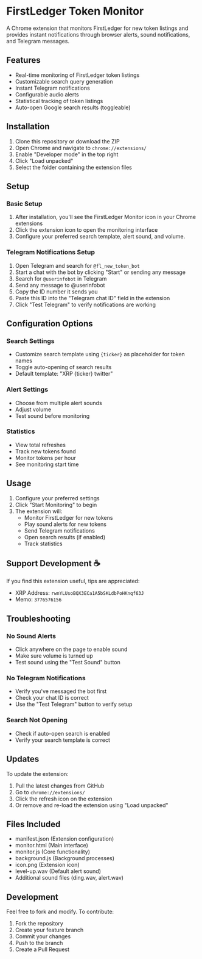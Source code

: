 # FirstLedger Token Monitor

A Chrome extension that monitors FirstLedger for new token listings and provides instant notifications through browser alerts, sound notifications, and Telegram messages.

## Features

-   Real-time monitoring of FirstLedger token listings
-   Customizable search query generation
-   Instant Telegram notifications
-   Configurable audio alerts
-   Statistical tracking of token listings
-   Auto-open Google search results (toggleable)

## Installation

1. Clone this repository or download the ZIP
2. Open Chrome and navigate to `chrome://extensions/`
3. Enable "Developer mode" in the top right
4. Click "Load unpacked"
5. Select the folder containing the extension files

## Setup

### Basic Setup

1. After installation, you'll see the FirstLedger Monitor icon in your Chrome extensions
2. Click the extension icon to open the monitoring interface
3. Configure your preferred search template, alert sound, and volume.

### Telegram Notifications Setup

1. Open Telegram and search for `@fl_new_token_bot`
2. Start a chat with the bot by clicking "Start" or sending any message
3. Search for `@userinfobot` in Telegram
4. Send any message to @userinfobot
5. Copy the ID number it sends you
6. Paste this ID into the "Telegram chat ID" field in the extension
7. Click "Test Telegram" to verify notifications are working

## Configuration Options

### Search Settings

-   Customize search template using `{ticker}` as placeholder for token names
-   Toggle auto-opening of search results
-   Default template: "XRP {ticker} twitter"

### Alert Settings

-   Choose from multiple alert sounds
-   Adjust volume
-   Test sound before monitoring

### Statistics

-   View total refreshes
-   Track new tokens found
-   Monitor tokens per hour
-   See monitoring start time

## Usage

1. Configure your preferred settings
2. Click "Start Monitoring" to begin
3. The extension will:
    - Monitor FirstLedger for new tokens
    - Play sound alerts for new tokens
    - Send Telegram notifications
    - Open search results (if enabled)
    - Track statistics

## Support Development ☕

If you find this extension useful, tips are appreciated:

-   XRP Address: `rwnYLUsoBQX3ECa1A5bSKLdbPoHKnqf63J`
-   Memo: `3776576156`

## Troubleshooting

### No Sound Alerts

-   Click anywhere on the page to enable sound
-   Make sure volume is turned up
-   Test sound using the "Test Sound" button

### No Telegram Notifications

-   Verify you've messaged the bot first
-   Check your chat ID is correct
-   Use the "Test Telegram" button to verify setup

### Search Not Opening

-   Check if auto-open search is enabled
-   Verify your search template is correct

## Updates

To update the extension:

1. Pull the latest changes from GitHub
2. Go to `chrome://extensions/`
3. Click the refresh icon on the extension
4. Or remove and re-load the extension using "Load unpacked"

## Files Included

-   manifest.json (Extension configuration)
-   monitor.html (Main interface)
-   monitor.js (Core functionality)
-   background.js (Background processes)
-   icon.png (Extension icon)
-   level-up.wav (Default alert sound)
-   Additional sound files (ding.wav, alert.wav)

## Development

Feel free to fork and modify. To contribute:

1. Fork the repository
2. Create your feature branch
3. Commit your changes
4. Push to the branch
5. Create a Pull Request
